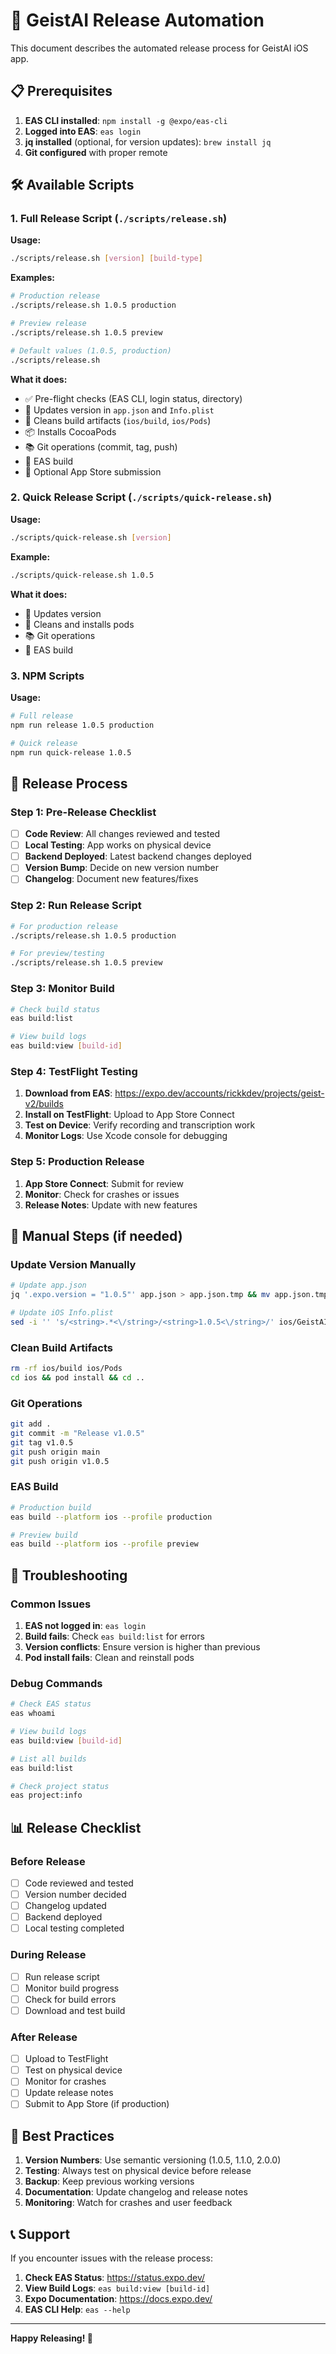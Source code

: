 # 🚀 GeistAI Release Automation

This document describes the automated release process for GeistAI iOS app.

## 📋 Prerequisites

1. **EAS CLI installed**: `npm install -g @expo/eas-cli`
2. **Logged into EAS**: `eas login`
3. **jq installed** (optional, for version updates): `brew install jq`
4. **Git configured** with proper remote

## 🛠️ Available Scripts

### 1. Full Release Script (`./scripts/release.sh`)

**Usage:**

```bash
./scripts/release.sh [version] [build-type]
```

**Examples:**

```bash
# Production release
./scripts/release.sh 1.0.5 production

# Preview release
./scripts/release.sh 1.0.5 preview

# Default values (1.0.5, production)
./scripts/release.sh
```

**What it does:**

- ✅ Pre-flight checks (EAS CLI, login status, directory)
- 📝 Updates version in `app.json` and `Info.plist`
- 🧹 Cleans build artifacts (`ios/build`, `ios/Pods`)
- 📦 Installs CocoaPods
- 📚 Git operations (commit, tag, push)
- 🔨 EAS build
- 📱 Optional App Store submission

### 2. Quick Release Script (`./scripts/quick-release.sh`)

**Usage:**

```bash
./scripts/quick-release.sh [version]
```

**Example:**

```bash
./scripts/quick-release.sh 1.0.5
```

**What it does:**

- 📝 Updates version
- 🧹 Cleans and installs pods
- 📚 Git operations
- 🔨 EAS build

### 3. NPM Scripts

**Usage:**

```bash
# Full release
npm run release 1.0.5 production

# Quick release
npm run quick-release 1.0.5
```

## 📱 Release Process

### Step 1: Pre-Release Checklist

- [ ] **Code Review**: All changes reviewed and tested
- [ ] **Local Testing**: App works on physical device
- [ ] **Backend Deployed**: Latest backend changes deployed
- [ ] **Version Bump**: Decide on new version number
- [ ] **Changelog**: Document new features/fixes

### Step 2: Run Release Script

```bash
# For production release
./scripts/release.sh 1.0.5 production

# For preview/testing
./scripts/release.sh 1.0.5 preview
```

### Step 3: Monitor Build

```bash
# Check build status
eas build:list

# View build logs
eas build:view [build-id]
```

### Step 4: TestFlight Testing

1. **Download from EAS**: https://expo.dev/accounts/rickkdev/projects/geist-v2/builds
2. **Install on TestFlight**: Upload to App Store Connect
3. **Test on Device**: Verify recording and transcription work
4. **Monitor Logs**: Use Xcode console for debugging

### Step 5: Production Release

1. **App Store Connect**: Submit for review
2. **Monitor**: Check for crashes or issues
3. **Release Notes**: Update with new features

## 🔧 Manual Steps (if needed)

### Update Version Manually

```bash
# Update app.json
jq '.expo.version = "1.0.5"' app.json > app.json.tmp && mv app.json.tmp app.json

# Update iOS Info.plist
sed -i '' 's/<string>.*<\/string>/<string>1.0.5<\/string>/' ios/GeistAI/Info.plist
```

### Clean Build Artifacts

```bash
rm -rf ios/build ios/Pods
cd ios && pod install && cd ..
```

### Git Operations

```bash
git add .
git commit -m "Release v1.0.5"
git tag v1.0.5
git push origin main
git push origin v1.0.5
```

### EAS Build

```bash
# Production build
eas build --platform ios --profile production

# Preview build
eas build --platform ios --profile preview
```

## 🐛 Troubleshooting

### Common Issues

1. **EAS not logged in**: `eas login`
2. **Build fails**: Check `eas build:list` for errors
3. **Version conflicts**: Ensure version is higher than previous
4. **Pod install fails**: Clean and reinstall pods

### Debug Commands

```bash
# Check EAS status
eas whoami

# View build logs
eas build:view [build-id]

# List all builds
eas build:list

# Check project status
eas project:info
```

## 📊 Release Checklist

### Before Release

- [ ] Code reviewed and tested
- [ ] Version number decided
- [ ] Changelog updated
- [ ] Backend deployed
- [ ] Local testing completed

### During Release

- [ ] Run release script
- [ ] Monitor build progress
- [ ] Check for build errors
- [ ] Download and test build

### After Release

- [ ] Upload to TestFlight
- [ ] Test on physical device
- [ ] Monitor for crashes
- [ ] Update release notes
- [ ] Submit to App Store (if production)

## 🎯 Best Practices

1. **Version Numbers**: Use semantic versioning (1.0.5, 1.1.0, 2.0.0)
2. **Testing**: Always test on physical device before release
3. **Backup**: Keep previous working versions
4. **Documentation**: Update changelog and release notes
5. **Monitoring**: Watch for crashes and user feedback

## 📞 Support

If you encounter issues with the release process:

1. **Check EAS Status**: https://status.expo.dev/
2. **View Build Logs**: `eas build:view [build-id]`
3. **Expo Documentation**: https://docs.expo.dev/
4. **EAS CLI Help**: `eas --help`

---

**Happy Releasing! 🚀**
